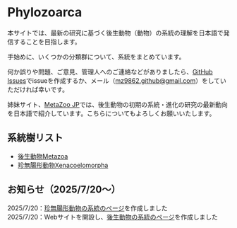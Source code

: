# Phylozoarca
本サイトでは、最新の研究に基づく後生動物（動物）の系統の理解を日本語で発信することを目指します。

手始めに、いくつかの分類群について、系統をまとめています。

何か誤りや問題、ご意見、管理人へのご連絡などがありましたら、[GitHub Issues](https://github.com/MZ9862/phylozoarca/issues)でissueを作成するか、メール（<mz9862.github@gmail.com>）をしていただければ幸いです。

姉妹サイト、[MetaZoo JP](https://mz9862.github.io/metazoo-jp/)では、後生動物の初期の系統・進化の研究の最新動向を日本語で紹介しています。こちらについてもよろしくお願いいたします。

## 系統樹リスト
- [後生動物Metazoa](phylogenies/metazoa.md)  
- [珍無腸形動物Xenacoelomorpha](phylogenies/xenacoelomorpha.md)

## お知らせ（2025/7/20～）
2025/7/20：[珍無腸形動物の系統のページ](phylogenies/xenacoelomorpha.md)を作成しました  
2025/7/20：Webサイトを開設し、[後生動物の系統のページ](phylogenies/metazoa.md)を作成しました
